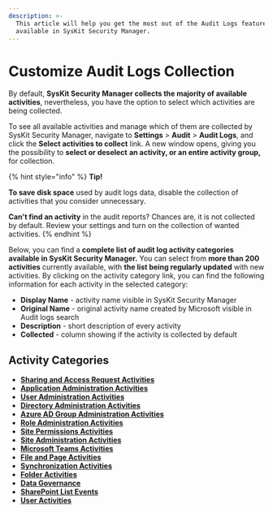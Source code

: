 ```yaml
---
description: >-
  This article will help you get the most out of the Audit Logs feature
  available in SysKit Security Manager.
---
```


# Customize Audit Logs Collection

By default, **SysKit Security Manager collects the majority of available activities**, nevertheless, you have the option to select which activities are being collected.

To see all available activities and manage which of them are collected by SysKit Security Manager, navigate to **Settings** &gt; **Audit** &gt; **Audit Logs**, and click the **Select activities to collect** link. A new window opens, giving you the possibility to **select or deselect** **an activity, or an entire activity group,** for collection.

{% hint style="info" %}
**Tip!**

**To save disk space** used by audit logs data, disable the collection of activities that you consider unnecessary.

**Can't find an activity** in the audit reports? Chances are, it is not collected by default. Review your settings and turn on the collection of wanted activities.
{% endhint %}

Below, you can find a **complete list of audit log activity categories available in SysKit Security Manager.** You can select from **more than 200 activities** currently available, with **the list being regularly updated** with new activities. By clicking on the activity category link, you can find the following information for each activity in the selected category:

* **Display Name** - activity name visible in SysKit Security Manager
* **Original Name** - original activity name created by Microsoft visible in Audit logs search
* **Description** - short description of every activity
* **Collected** - column showing if the activity is collected by default 

## Activity Categories

* [**Sharing and Access Request Activities**](sharing-and-access-request-activities.md)
* [**Application Administration Activities**](application-administration-activities.md)
* [**User Administration Activities**](user-administration-activities.md)
* [**Directory Administration Activities**](directory-administration-activities.md)
* [**Azure AD Group Administration Activities**](azure-ad-group-administration-activities.md)
* [**Role Administration Activities**](role-administration-activities.md)
* [**Site Permissions Activities**](site-permissions-activities.md)
* [**Site Administration Activities**](site-administration-activities.md)
* [**Microsoft Teams Activities**](microsoft-teams-activities.md)
* [**File and Page Activities**](file-and-page-activities.md)
* [**Synchronization Activities**](synchronization-activities.md)
* [**Folder Activities**](folder-activities.md)
* [**Data Governance**](data-governance.md)
* [**SharePoint List Events**](sharepoint-list-events.md)
* [**User Activities**](user-activities.md)

